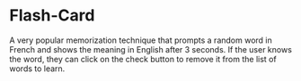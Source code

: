 # Flash-Card
A very popular memorization technique that prompts a random word in French and shows the meaning in English after 3 seconds. If the user knows the word, they can click on the check button to remove it from the list of words to learn. 

